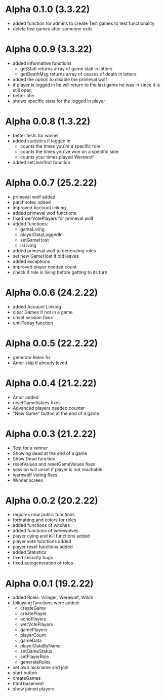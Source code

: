 # Alpha 0.1.0 (3.3.22)
 - added function for admins to create Test games to test functionality
 - delete test games after someone exits

# Alpha 0.0.9 (3.3.22)
 - added informative functions
   - getStati returns array of game stati in letters
   - getDeathMsg returns array of causes of death in letters
 - added the option to disable the primeval wolf
 - if player is logged in he will return to the last game he was in since it is still open
 - better title
 - shows specific stats for the logged in player

# Alpha 0.0.8 (1.3.22)
 - better tests for winner
 - added statistics if logged in
   - counts the times you´re a specific role
   - counts the times you´ve won on a specific side
   - counts your times played Werewolf
 - added setUserStat function

# Alpha 0.0.7 (25.2.22)
 - primeval wolf added
 - patchnotes added
 - improved Account linking
 - added primeval wolf functions
 - fixed werVotePlayers for primeval wolf
 - added functions:
   - gameLiving
   - playerDataLoggedIn
   - setGameHost
   - isLiving
 - added primeval wolf to generating roles
 - set new GameHost if old leaves
 - added exceptions
 - improved player needed count
 - check if role is living before getting to its turn

# Alpha 0.0.6 (24.2.22)
 - added Account Linking
 - clear Games if not in a game
 - unset session fixes
 - untilToday function

# Alpha 0.0.5 (22.2.22)
 - generate Roles fix
 - Amor skip if already loved

# Alpha 0.0.4 (21.2.22)
 - Amor added
 - resetGameValues fixes
 - Advanced players needed counter
 - "New Game" button at the end of a game

# Alpha 0.0.3 (21.2.22)
 - Test for a winner
 - Showing dead at the end of a game
 - Show Dead function
 - resetValues and resetGameValues fixes
 - session will unset if player is not reachable
 - werewolf voting fixes
 - Winner screen

# Alpha 0.0.2 (20.2.22)
 - requires now public functions
 - formatting and colors for roles
 - added functions of witches
 - added functions of werewolves
 - player dying and kill functions added
 - player vote functions added
 - player reset functions added
 - added Statistics
 - fixed security bugs
 - fixed autogeneration of roles

# Alpha 0.0.1 (19.2.22)
 - added Roles: Villager, Werewolf, Witch
 - following functions were added:
   - createGame
   - createPlayer
   - echoPlayers
   - werVotePlayers
   - gamePlayers
   - playerCount
   - gameData
   - playerDataByName
   - setGameStatus
   - setPlayerRole
   - generateRoles
 - set own nickname and join
 - start button
 - createGames
 - html basement
 - show joined players